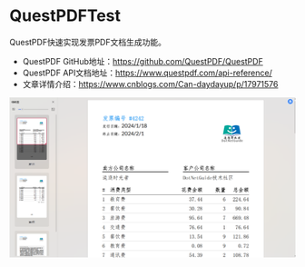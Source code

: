 # QuestPDFTest
QuestPDF快速实现发票PDF文档生成功能。

- QuestPDF GitHub地址：https://github.com/QuestPDF/QuestPDF
- QuestPDF API文档地址：https://www.questpdf.com/api-reference/
- 文章详情介绍：https://www.cnblogs.com/Can-daydayup/p/17971576


![示例图片](https://github.com/YSGStudyHards/QuestPDFTest/blob/main/QuestPDFTest/effectpicture.png)
